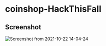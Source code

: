 # coinshop-HackThisFall

## Screenshot

![Screenshot from 2021-10-22 14-04-24](https://user-images.githubusercontent.com/46455250/138421848-ff7b79ad-89fb-4075-9ac1-e769dbcd889c.png)
